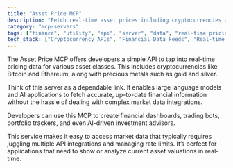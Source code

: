 ```yaml
---
title: "Asset Price MCP"
description: "Fetch real-time asset prices including cryptocurrencies and precious metals for AI applications"
category: "mcp-servers"
tags: ["finance", "utility", "api", "server", "data", "real-time pricing", "cryptocurrency", "precious metals", "financial dashboards", "trading bots"]
tech_stack: ["Cryptocurrency APIs", "Financial Data Feeds", "Real-time Market Data", "Precious Metals Pricing", "Asset Valuation", "AI applications"]
---
```


The Asset Price MCP offers developers a simple API to tap into real-time pricing data for various asset classes. This includes cryptocurrencies like Bitcoin and Ethereum, along with precious metals such as gold and silver.

Think of this server as a dependable link. It enables large language models and AI applications to fetch accurate, up-to-date financial information without the hassle of dealing with complex market data integrations.

Developers can use this MCP to create financial dashboards, trading bots, portfolio trackers, and even AI-driven investment advisors. 

This service makes it easy to access market data that typically requires juggling multiple API integrations and managing rate limits. It’s perfect for applications that need to show or analyze current asset valuations in real-time.